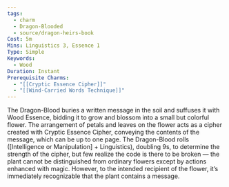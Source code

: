 ```yaml
---
tags:
  - charm
  - Dragon-Blooded
  - source/dragon-heirs-book
Cost: 5m
Mins: Linguistics 3, Essence 1
Type: Simple
Keywords:
  - Wood
Duration: Instant
Prerequisite Charms:
  - "[[Cryptic Essence Cipher]]"
  - "[[Wind-Carried Words Technique]]"
---
```

The Dragon-Blood buries a written message in the soil and suffuses it with Wood Essence, bidding it to grow and blossom into a small but colorful flower. The arrangement of petals and leaves on the flower acts as a cipher created with Cryptic Essence Cipher, conveying the contents of the message, which can be up to one page.
The Dragon-Blood rolls ([Intelligence or Manipulation] + Linguistics), doubling 9s, to determine the strength of the cipher, but few realize the code is there to be broken — the plant cannot be distinguished from ordinary flowers except by actions enhanced with magic. However, to the intended recipient of the flower, it’s immediately recognizable that the plant contains a message.